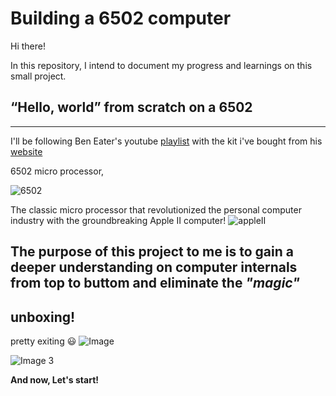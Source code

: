 # Building a 6502 computer
Hi there!

In this repository, I intend to document my progress and learnings on this small project.

## **“Hello, world” from scratch on a 6502**
---

I'll be following Ben Eater's youtube [playlist](https://www.youtube.com/watch?v=LnzuMJLZRdU&list=PLowKtXNTBypFbtuVMUVXNR0z1mu7dp7eH&index=1) with the kit i've bought from his [website](https://eater.net/6502)

6502 micro processor,

![6502](https://user-images.githubusercontent.com/24626396/181092263-4c568e25-4b2b-43f3-99b1-a04720b0543d.png)


The classic micro processor that revolutionized the personal computer industry with the groundbreaking Apple II computer! ![appleII](https://images.all-free-download.com/images/graphiclarge/apple_ii_564638.jpg)

The **purpose** of this project to me is to gain a deeper understanding on computer internals from top to buttom and eliminate the _"magic"_ 
------
## unboxing!
pretty exiting :smiley: ![Image](https://user-images.githubusercontent.com/24626396/181089938-741192fd-5eaa-4490-9b9f-cbb9de933f87.jpeg)

![Image 3](https://user-images.githubusercontent.com/24626396/181093710-9258508e-7bc7-4a3d-a293-2caa418afbf5.jpeg)

**And now, Let's start!**
